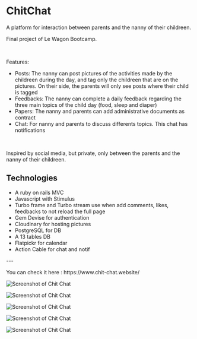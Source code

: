 <h1>ChitChat</h1>
<p>A platform for interaction between parents and the nanny of their childreen.</p> 
<p>Final project of Le Wagon Bootcamp.</p>
<br>
<p>Features:</p>
<ul>
  <li>Posts: The nanny can post pictures of the activities made by the childreen during the day, and tag only the childreen that are on the pictures. On their side, the parents will only see posts where their child is tagged</li>
  <li>Feedbacks: The nanny can complete a daily feedback regarding the three main topics of the child day (food, sleep and diaper)</li>
  <li>Papers: The nanny and parents can add administrative documents as contract</li>
  <li>Chat: For nanny and parents to discuss differents topics. This chat has notifications </li>
</ul>
<br>
<p>Inspired by social media, but private, only between the parents and the nanny of their childreen.</p>

<h2>Technologies</h2>
<ul>
  <li>A ruby on rails MVC</li>
  <li>Javascript with Stimulus</li>
  <li>Turbo frame and Turbo stream use when add comments, likes, feedbacks to not reload the full page</li>
  <li>Gem Devise for authentication</li>
  <li>Cloudinary for hosting pictures</li>
  <li>PostgreSQL for DB</li>
  <li>A 13 tables DB</li>
  <li>Flatpickr for calendar</li>
  <li>Action Cable for chat and notif</li>
</ul>

<p>---</p>

<p>You can check it here : https://www.chit-chat.website/</p>


![Screenshot of Chit Chat](app/assets/images/screenshot-ChitChat1.png)

![Screenshot of Chit Chat](app/assets/images/screenshot-ChitChat2.png)

![Screenshot of Chit Chat](app/assets/images/screenshot-ChitChat3.png)

![Screenshot of Chit Chat](app/assets/images/screenshot-ChitChat4.png)

![Screenshot of Chit Chat](app/assets/images/screenshot-ChitChat5.png)
